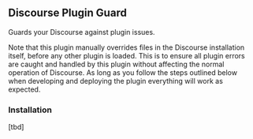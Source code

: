 ## Discourse Plugin Guard

Guards your Discourse against plugin issues.

Note that this plugin manually overrides files in the Discourse installation itself, before any other plugin is loaded. This is to ensure all plugin errors are caught and handled by this plugin without affecting the normal operation of Discourse. As long as you follow the steps outlined below when developing and deploying the plugin everything will work as expected.

### Installation

[tbd]

